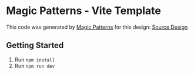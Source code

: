 # Magic Patterns - Vite Template

This code was generated by [Magic Patterns](https://magicpatterns.com) for this design: [Source Design](https://www.magicpatterns.com/c/82raxtqs8ftgeba7w3ra4o)

## Getting Started

1. Run `npm install`
2. Run `npm run dev`
